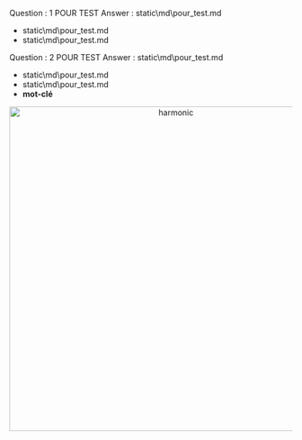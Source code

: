 <!-- 
############################################################
## 
############################################################ 
-->
Question : 1 POUR TEST
Answer  : static\md\pour_test.md

* static\md\pour_test.md
* static\md\pour_test.md


Question : 2 POUR TEST
Answer  : static\md\pour_test.md

* static\md\pour_test.md
* static\md\pour_test.md
* **mot-clé**

<!-- 
Faut se dire que la page web s'exécute à partir de  
.\py-flashcards\templates\index.html
-->

<p align="center">
<img src="../static/md/assets/harmonic.png" alt="harmonic" width="577"/>
</p>




